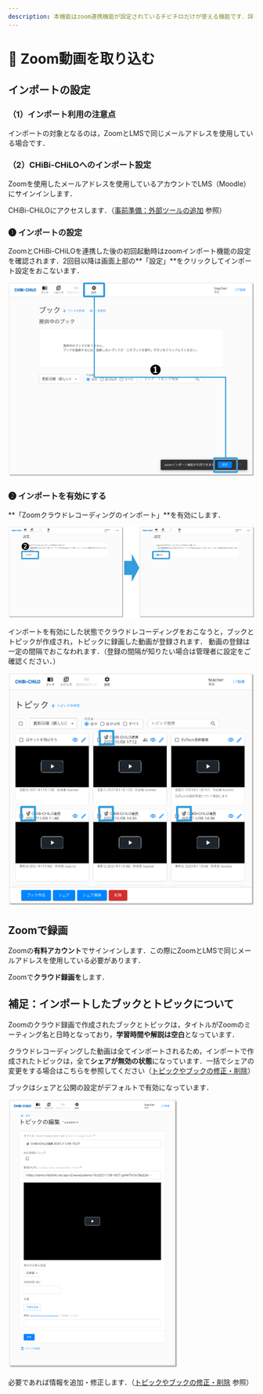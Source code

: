 ```yaml
---
description: 本機能はzoom連携機能が設定されているチビチロだけが使える機能です．詳しくはシステム管理者にお問い合わせください．
---
```


# 🌳 Zoom動画を取り込む

## インポートの設定

### （1）インポート利用の注意点

インポートの対象となるのは，ZoomとLMSで同じメールアドレスを使用している場合です．

### （2）CHiBi-CHiLOへのインポート設定

Zoomを使用したメールアドレスを使用しているアカウントでLMS（Moodle）にサインインします．

CHiBi-CHiLOにアクセスします．（[事前準備：外部ツールの追加](../start/access.md) 参照）

### ❶ インポートの設定

ZoomとCHiBi-CHiLOを連携した後の初回起動時はzoomインポート機能の設定を確認されます．2回目以降は画面上部の**「設定」**をクリックしてインポート設定をおこないます．

![](<../.gitbook/assets/image (272).png>)

### **❷ インポートを有効にする**

**「Zoomクラウドレコーディングのインポート」**を有効にします．

![](<../.gitbook/assets/image (201).png>)

インポートを有効にした状態でクラウドレコーディングをおこなうと，ブックとトピックが作成され，トピックに録画した動画が登録されます．
動画の登録は一定の間隔でおこなわれます．（登録の間隔が知りたい場合は管理者に設定をご確認ください．）

![](<../.gitbook/assets/image (168).png>)

## Zoomで録画

Zoomの**有料アカウント**でサインインします．この際にZoomとLMSで同じメールアドレスを使用している必要があります．

Zoomで**クラウド録画を**します．

## 補足：インポートしたブックとトピックについて

Zoomのクラウド録画で作成されたブックとトピックは，タイトルがZoomのミーティング名と日時となっており，**学習時間や解説は空白**となっています．

クラウドレコーディングした動画は全てインポートされるため，インポートで作成されたトピックは，全て**シェアが無効の状態**になっています．一括でシェアの変更をする場合はこちらを参照してください（[トピックやブックの修正・削除](../operation/fix.md)）

ブックはシェアと公開の設定がデフォルトで有効になっています．

![](<../.gitbook/assets/image (373).png>)

必要であれば情報を追加・修正します．（[トピックやブックの修正・削除](../operation/fix.md) 参照）